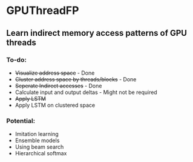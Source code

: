 # GPUThreadFP

## Learn indirect memory access patterns of GPU threads

### To-do: 
* ~~Visualize address space~~ - Done  
* ~~Cluster address space by threads/blocks~~ - Done
* ~~Seperate Indirect accesses~~ - Done
* Calculate input and output deltas - Might not be required 
* ~~Apply LSTM~~ 
* Apply LSTM on clustered space 

### Potential: 
* Imitation learning
* Ensemble models
* Using beam search 
* Hierarchical softmax 

